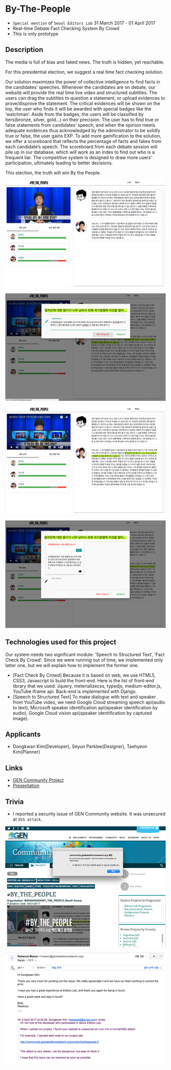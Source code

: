 # By-The-People
- `Special mention` of `Seoul Editors Lab` 31 March 2017 - 01 April 2017
- Real-time Debate Fact Checking System By Crowd
- This is only prototype

## Description
The media is full of bias and faked news. The truth is hidden, yet reachable.

For this presidential election, we suggest a real time fact checking solution.

Our solution maximizes the power of collective intelligence to find facts in the candidates’ speeches. Whenever the candidates are on debate, our website will provide the real time live video and structured subtitles. The users can drag the subtitles to question a statement, or upload evidences to prove/disprove the statement. The critical evidences will be shown on the top, the user who finds it will be awarded with special badges like the ‘watchman’. Aside from the badges, the users will be classified by tiers(bronze, silver, gold...) on their precision. The user has to find true or false statements from candidates’ speech, and when the opinion meets adequate evidences thus acknowledged by the administrator to be solidly true or false, the user gains EXP. To add more gamification to the solution, we offer a scoreboard that reflects the percentage of facts and fakes from each candidate’s speech. The scoreboard from each debate session will pile up in our database, which will work as an index to find out who is a frequent liar. The competitive system is designed to draw more users’ participation, ultimately leading to better decisions.

This election, the truth will win By the People.

![demo1](https://raw.githubusercontent.com/dongkwan-kim/By-The-People/master/img/demo1.png)

![demo2](https://raw.githubusercontent.com/dongkwan-kim/By-The-People/master/img/demo2.png)

![demo3](https://raw.githubusercontent.com/dongkwan-kim/By-The-People/master/img/demo3.png)

![demo4](https://raw.githubusercontent.com/dongkwan-kim/By-The-People/master/img/demo4.png)


## Technologies used for this project
Our system needs two significant module: ‘Speech to Structured Text’, ‘Fact Check By Crowd’. Since we were running out of time, we implemented only latter one, but we will explain how to implement the former one.
- [Fact Check By Crowd] Because it is based on web, we use HTML5, CSS3, Javascript to build the front-end. Here is the list of front-end library that we used: Jquery, meterializecss, typedjs, medium-editor.js, YouTube iframe api. Back-end is implemented with Django.
- [Speech to Structured Text] To make dialogue with text and speaker from YouTube video, we need Google Cloud streaming speech api(audio to text), Microsoft speaker identification api(speaker identification by audio), Google Cloud vision api(speaker identification by captured image).

## Applicants
- Dongkwan Kim(Developer), Seyun Parklee(Designer), Taehyeon Kim(Planner)

## Links
- [GEN Community Project](http://community.globaleditorsnetwork.org/content/bythepeople-0)
- [Presentation](https://docs.google.com/viewerng/viewer?url=http://community.globaleditorsnetwork.org/sites/default/files/gen_hackathon.pdf)

## Trivia
- I reported a security issue of GEN Community website. It was unsecured at `XSS attack`.

![xss1](https://raw.githubusercontent.com/dongkwan-kim/By-The-People/master/img/xss1.png)

![xss2](https://raw.githubusercontent.com/dongkwan-kim/By-The-People/master/img/xss2.png)
